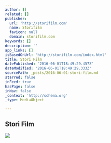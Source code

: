 ```yaml
---
author: []
related: []
publisher:
  url: 'http://storifilm.com'
  name: Storifilm
  favicon: null
  domain: storifilm.com
keywords: []
description: ''
app_links: []
isBasedOnUrl: 'http://storifilm.com/index.html'
title: Stori Film
datePublished: '2016-06-01T18:49:29.457Z'
dateModified: '2016-06-01T18:49:29.333Z'
sourcePath: _posts/2016-06-01-stori-film.md
starred: false
inFeed: true
hasPage: false
inNav: false
_context: 'http://schema.org'
_type: MediaObject

---
```

<article style=""><h1>Stori Film</h1><img src="https://s3-us-west-2.amazonaws.com/the-grid-img/p/5e0315777188f78053888e588dd405de289ba504.jpg" /></article>